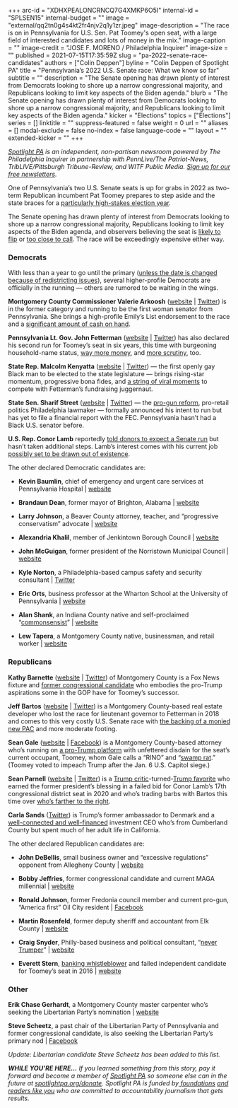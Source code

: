 +++
arc-id = "XDHXPEALONCRNCQ7G4XMKP6O5I"
internal-id = "SPLSEN15"
internal-budget = ""
image = "external/qq2tn0g4s4kt2fr4njv2q1y1zr.jpeg"
image-description = "The race is on in Pennsylvania for U.S. Sen. Pat Toomey's open seat, with a large field of interested candidates and lots of money in the mix."
image-caption = ""
image-credit = "JOSE F. MORENO / Philadelphia Inquirer"
image-size = ""
published = 2021-07-15T17:35:59Z
slug = "pa-2022-senate-race-candidates"
authors = ["Colin Deppen"]
byline = "Colin Deppen of Spotlight PA"
title = "Pennsylvania’s 2022 U.S. Senate race: What we know so far"
subtitle = ""
description = "The Senate opening has drawn plenty of interest from Democrats looking to shore up a narrow congressional majority, and Republicans looking to limit key aspects of the Biden agenda."
blurb = "The Senate opening has drawn plenty of interest from Democrats looking to shore up a narrow congressional majority, and Republicans looking to limit key aspects of the Biden agenda."
kicker = "Elections"
topics = ["Elections"]
series = []
linktitle = ""
suppress-featured = false
weight = 0
url = ""
aliases = []
modal-exclude = false
no-index = false
language-code = ""
layout = ""
extended-kicker = ""
+++

<a href="https://www.spotlightpa.org/"><i>Spotlight PA</i></a><i> is an independent, non-partisan newsroom powered by The Philadelphia Inquirer in partnership with PennLive/The Patriot-News, TribLIVE/Pittsburgh Tribune-Review, and WITF Public Media. </i><a href="https://www.spotlightpa.org/newsletters"><i>Sign up for our free newsletters</i></a><i>.</i>

One of Pennsylvania’s two U.S. Senate seats is up for grabs in 2022 as two-term Republican incumbent Pat Toomey prepares to step aside and the state braces for a <a href="https://www.spotlightpa.org/news/2021/06/pa-2020-governor-race-candidates/">particularly high-stakes election year</a>.

The Senate opening has drawn plenty of interest from Democrats looking to shore up a narrow congressional majority, Republicans looking to limit key aspects of the Biden agenda, and observers believing the seat is <a href="https://www.cnn.com/2021/07/05/politics/2022-senate-race-rankings-july/index.html">likely to flip</a> or <a href="https://cookpolitical.com/ratings/senate-race-ratings">too close to call</a>. The race will be exceedingly expensive either way.

<script src="https://www.spotlightpa.org/embed.js" async></script><div data-spl-embed-version="1" data-spl-src="https://www.spotlightpa.org/embeds/newsletter/"></div>

### Democrats

With less than a year to go until the primary (<a href="https://apnews.com/article/primary-elections-pennsylvania-elections-census-2020-house-elections-9c91a3caf8d761ede5bb456c6898e539">unless the date is changed because of redistricting issues</a>), several higher-profile Democrats are officially in the running — others are rumored to be waiting in the wings.

<b>Montgomery County Commissioner Valerie Arkoosh</b> (<a href="https://www.valarkoosh.com/">website</a> | <a href="https://twitter.com/ValArkooshPA">Twitter</a>) is in the former category and running to be the first woman senator from Pennsylvania. She brings a high-profile Emily’s List endorsement to the race and a <a href="https://www.politicspa.com/arkoosh-raises-over-1-million-in-q2/98587/">significant amount of cash on hand</a>.

<b>Pennsylvania Lt. Gov. John Fetterman</b> (<a href="https://johnfetterman.com/">website</a> | <a href="https://twitter.com/JohnFetterman">Twitter</a>) has also declared his second run for Toomey’s seat in six years, this time with burgeoning household-name status, <a href="https://whyy.org/articles/fetterman-dwarfs-competition-in-first-fundraising-numbers-for-pa-s-senate-race/">way more money</a>, and <a href="https://www.theroot.com/john-fetterman-has-had-eight-years-to-apologize-for-pul-1846249115">more scrutiny</a>, too.

<b>State Rep. Malcolm Kenyatta</b> (<a href="https://www.malcolmkenyatta.com/">website</a> | <a href="https://twitter.com/malcolmkenyatta">Twitter</a>) — the first openly gay Black man to be elected to the state legislature — brings rising-star momentum, progressive bona fides, and <a href="https://www.inquirer.com/politics/election/malcolm-kenyatta-gettysburg-democratic-pennsylvania-senate-race-20210713.html">a string of viral moments</a> to compete with Fetterman’s fundraising juggernaut.

<b>State Sen. Sharif Street</b> (<a href="https://streetforpa.com/">website</a> | <a href="https://twitter.com/streetforpa">Twitter</a>) — the <a href="https://whyy.org/articles/how-many-more-must-die-philly-lawmakers-plead-for-help-reducing-gun-violence/">pro-gun reform</a>, pro-retail politics Philadelphia lawmaker — formally announced his intent to run but has yet to file a financial report with the FEC. Pennsylvania hasn’t had a Black U.S. senator before.

<b>U.S. Rep. Conor Lamb</b> reportedly <a href="https://www.politico.com/news/2021/04/30/conor-lamb-pennsylvania-senate-485124">told donors to expect a Senate run</a> but hasn’t taken additional steps. Lamb’s interest comes with his current job <a href="https://www.spotlightpa.org/news/2021/04/pa-us-house-seat-congressional-census-announcement-redistricting/">possibly set to be drawn out of existence</a>.

The other declared Democratic candidates are:

- <b>Kevin Baumlin</b>, chief of emergency and urgent care services at Pennsylvania Hospital | <a href="https://www.drbaumlinforpa.com/">website</a>

- <b>Brandaun Dean</b>, former mayor of Brighton, Alabama | <a href="http://brandaundean.com/">website</a>

- <b>Larry Johnson</b>, a Beaver County attorney, teacher, and “progressive conservatism” advocate | <a href="https://www.drlarryejohnsonforussenate.com/">website</a>

- <b>Alexandria Khalil</b>, member of Jenkintown Borough Council | <a href="https://www.alexkhalilforussenate.com/home">website</a>

- <b>John McGuigan</b>, former president of the Norristown Municipal Council | <a href="https://www.mcguiganforpa.com/">website </a>

- <b>Kyle Norton</b>, a Philadelphia-based campus safety and security consultant | <a href="https://twitter.com/kylenortonpa?lang=en">Twitter</a>

- <b>Eric Orts</b>, business professor at the Wharton School at the University of Pennsylvania | <a href="https://www.friendsofericorts.com/orts-home-2/">website </a>

- <b>Alan Shank</b>, an Indiana County native and self-proclaimed “<a href="https://twitter.com/shank_al">commonsensist</a>” | <a href="https://www.alshankforpa.com/">website </a>

- <b>Lew Tapera</b>, a Montgomery County native, businessman, and retail worker | <a href="https://www.lewforyou2022.com/">website </a>

<script src="https://www.spotlightpa.org/embed.js" async></script><div data-spl-embed-version="1" data-spl-src="https://www.spotlightpa.org/embeds/donate/"></div>

### Republicans

<b>Kathy Barnette</b> (<a href="https://barnetteforsenate.com/">website</a> | <a href="https://twitter.com/kathy4truth?lang=en">Twitter</a>) of Montgomery County is a Fox News fixture and <a href="https://www.buckscountycouriertimes.com/story/news/2020/11/02/madeleine-dean-kathy-barnette-4th-district-congress/6088489002/">former congressional candidate</a> who embodies the pro-Trump aspirations some in the GOP have for Toomey’s successor.

<b>Jeff Bartos</b> (<a href="https://jeffbartos.com/">website</a> | <a href="https://twitter.com/jeff_bartos">Twitter</a>) is a Montgomery County-based real estate developer who lost the race for lieutenant governor to Fetterman in 2018 and comes to this very costly U.S. Senate race with <a href="https://www.politico.com/news/2021/04/24/jeff-bartos-super-pac-pennsylvania-race-484531">the backing of a monied new PAC</a> and more moderate footing.

<b>Sean Gale</b> (<a href="https://www.galeforsenate.com/home.html">website</a> | <a href="https://www.facebook.com/sean.gale">Facebook</a>) is a Montgomery County-based attorney who’s running on <a href="https://www.inquirer.com/politics/election/joe-gale-2022-pennsylvania-governor-race-20210216.html">a pro-Trump platform</a> with unfettered disdain for the seat’s current occupant, Toomey, whom Gale calls a “RINO” and “<a href="https://www.facebook.com/sean.gale/posts/10219624235533019">swamp rat</a>.” (Toomey voted to impeach Trump after the Jan. 6 U.S. Capitol siege.)

<b>Sean Parnell</b> (<a href="https://parnellforsenate.com/">website</a> | <a href="https://twitter.com/SeanParnellUSA">Twitter</a>) is a <a href="https://www.pghcitypaper.com/pittsburgh/an-extensive-list-of-all-the-times-sean-parnell-criticized-donald-trump/Content?oid=19552160">Trump critic</a>-turned-<a href="https://www.politicspa.com/pa17-trump-endorses-parnell/93131/">Trump favorite</a> who earned the former president’s blessing in a failed bid for Conor Lamb’s 17th congressional district seat in 2020 and who’s trading barbs with Bartos this time over <a href="https://www.pghcitypaper.com/pittsburgh/gop-senate-candidate-jeff-bartos-donating-to-and-praised-democrats-in-past-challenger-sean-parnell-responds/Content?oid=19710517">who’s farther to the right</a>.

<b>Carla Sands</b> (<a href="https://twitter.com/CarlaHSands/status/1412416656903704584?ref_src=twsrc%5Etfw%7Ctwcamp%5Etweetembed%7Ctwterm%5E1412416656903704584%7Ctwgr%5E%7Ctwcon%5Es1_&ref_url=https%3A%2F%2Fwww.politicspa.com%2Fsands-launches-2022-senate-bid%2F98572%2F">Twitter</a>) is Trump’s former ambassador to Denmark and a <a href="https://triblive.com/news/pennsylvania/ex-ambassador-investment-ceo-carla-sands-seeks-pennsylvania-senate-seat/">well-connected and well-financed</a> investment CEO who’s from Cumberland County but spent much of her adult life in California.

The other declared Republican candidates are:

- <b>John DeBellis</b>, small business owner and “excessive regulations” opponent from Allegheny County | <a href="https://www.jdebellis4senate.com/">website </a>

- <b>Bobby Jeffries</b>, former congressional candidate and current MAGA millennial | <a href="https://secure.anedot.com/bobby-jeffries-for-us-senate/donate">website</a>

- <b>Ronald Johnson</b>, former Fredonia council member and current pro-gun, “America first” Oil City resident | <a href="https://www.facebook.com/Ron-Johnson-for-US-Senate-108709594762121">Facebook</a>

- <b>Martin Rosenfeld</b>, former deputy sheriff and accountant from Elk County | <a href="https://martinrosenfeld2022.com/index.html">website</a>

- <b>Craig Snyder</b>, Philly-based business and political consultant, “<a href="https://www.inquirer.com/politics/pennsylvania/craig-snyder-2022-pennsylvania-senate-race-20210203.html">never Trumper</a>” | <a href="https://craigsnyderexploratorycommittee.com/">website</a>

- <b>Everett Stern</b>, <a href="https://www.politicspa.com/businessman-and-famed-whistleblower-announces-2022-bid-for-senate/97434/">banking whistleblower</a> and failed independent candidate for Toomey’s seat in 2016 | <a href="http://brandaundean.com/">website</a>

### Other

<b>Erik Chase Gerhardt</b>, a Montgomery County master carpenter who’s seeking the Libertarian Party’s nomination | <a href="https://www.montcolp.org/candidates/state-wide/150-erik-chase-gerhardt">website</a>

<b>Steve Scheetz</b>, a past chair of the Libertarian Party of Pennsylvania and former congressional candidate, is also seeking the Libertarian Party’s primary nod | <a href="https://www.facebook.com/ScheetzForSenate/">Facebook</a>

<i>Update: Libertarian candidate Steve Scheetz has been added to this list.</i>

<i><b>WHILE YOU’RE HERE...</b></i><i> If you learned something from this story, pay it forward and become a member of </i><a href="https://www.spotlightpa.org/"><i>Spotlight PA</i></a><i> so someone else can in the future at </i><a href="http://spotlightpa.org/donate"><i>spotlightpa.org/donate</i></a><i>. Spotlight PA is funded by</i><a href="https://www.spotlightpa.org/support"><i> foundations</i></a><i> </i><a href="https://www.spotlightpa.org/support"><i>and readers like you</i></a><i> who are committed to accountability journalism that gets results.</i>
